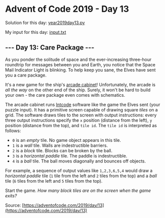 # Advent of Code 2019 - Day 13

Solution for this day: [year2019day13.py](year2019day13.py)

My input for this day: [input.txt](input.txt)

## \--- Day 13: Care Package ---

As you ponder the solitude of space and the ever-increasing three-hour
roundtrip for messages between you and Earth, you notice that the Space Mail
Indicator Light is blinking. To help keep you sane, the Elves have sent you a
care package.

It's a new game for the ship's [arcade
cabinet](https://en.wikipedia.org/wiki/Arcade_cabinet)! Unfortunately, the
arcade is _all the way_ on the other end of the ship. Surely, it won't be hard
to build your own - the care package even comes with schematics.

The arcade cabinet runs [Intcode](9) software like the game the Elves sent
(your puzzle input). It has a primitive screen capable of drawing square
_tiles_ on a grid. The software draws tiles to the screen with output
instructions: every three output instructions specify the `x` position
(distance from the left), `y` position (distance from the top), and `tile id`.
The `tile id` is interpreted as follows:

  * `0` is an _empty_ tile. No game object appears in this tile.
  * `1` is a _wall_ tile. Walls are indestructible barriers.
  * `2` is a _block_ tile. Blocks can be broken by the ball.
  * `3` is a _horizontal paddle_ tile. The paddle is indestructible.
  * `4` is a _ball_ tile. The ball moves diagonally and bounces off objects.

For example, a sequence of output values like `1,2,3,6,5,4` would draw a
_horizontal paddle_ tile (`1` tile from the left and `2` tiles from the top)
and a _ball_ tile (`6` tiles from the left and `5` tiles from the top).

Start the game. _How many block tiles are on the screen when the game exits?_



Source: [https://adventofcode.com/2019/day/13](https://adventofcode.com/2019/day/13)
